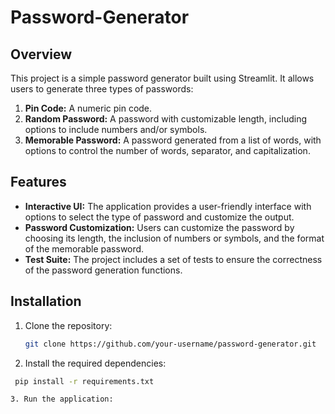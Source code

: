# Password-Generator

## Overview

This project is a simple password generator built using Streamlit. It allows users to generate three types of passwords:

1. **Pin Code:** A numeric pin code.
2. **Random Password:** A password with customizable length, including options to include numbers and/or symbols.
3. **Memorable Password:** A password generated from a list of words, with options to control the number of words, separator, and capitalization.

## Features

- **Interactive UI:** The application provides a user-friendly interface with options to select the type of password and customize the output.
- **Password Customization:** Users can customize the password by choosing its length, the inclusion of numbers or symbols, and the format of the memorable password.
- **Test Suite:** The project includes a set of tests to ensure the correctness of the password generation functions.

## Installation

1. Clone the repository:

   ```bash
   git clone https://github.com/your-username/password-generator.git

2. Install the required dependencies:

  ```bash
   pip install -r requirements.txt

3. Run the application:
